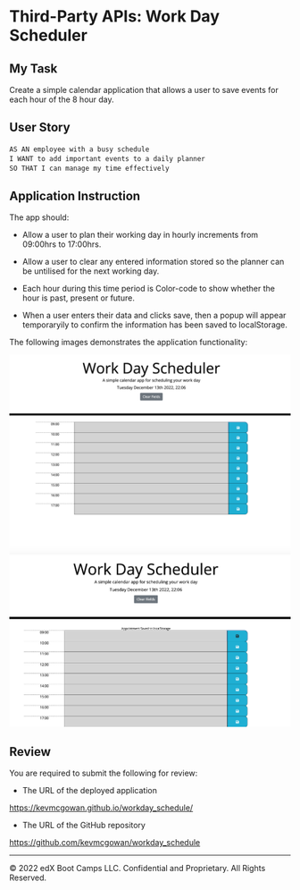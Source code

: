 # Third-Party APIs: Work Day Scheduler

## My Task

Create a simple calendar application that allows a user to save events for each hour of the 8 hour day. 



## User Story

```md
AS AN employee with a busy schedule
I WANT to add important events to a daily planner
SO THAT I can manage my time effectively
```

## Application Instruction

The app should:

* Allow a user to plan their working day in hourly increments from 09:00hrs to 17:00hrs.
 
* Allow a user to clear any entered information stored so the planner can be untilised for the next working day.
 
* Each hour during this time period is Color-code to show whether the hour is past, present or future.
 
* When a user enters their data and clicks save, then a popup will appear temporaryily to confirm the information has been saved to localStorage.



The following images demonstrates the application functionality:

![A user clicks on slots on the color-coded calendar and edits the events.](/assets/images/workDay.png)
![A user clicks on the save button and the pop up appears.](/assets/images/workDaySave.png)




## Review

You are required to submit the following for review:

* The URL of the deployed application

https://kevmcgowan.github.io/workday_schedule/

* The URL of the GitHub repository

https://github.com/kevmcgowan/workday_schedule

---
© 2022 edX Boot Camps LLC. Confidential and Proprietary. All Rights Reserved.